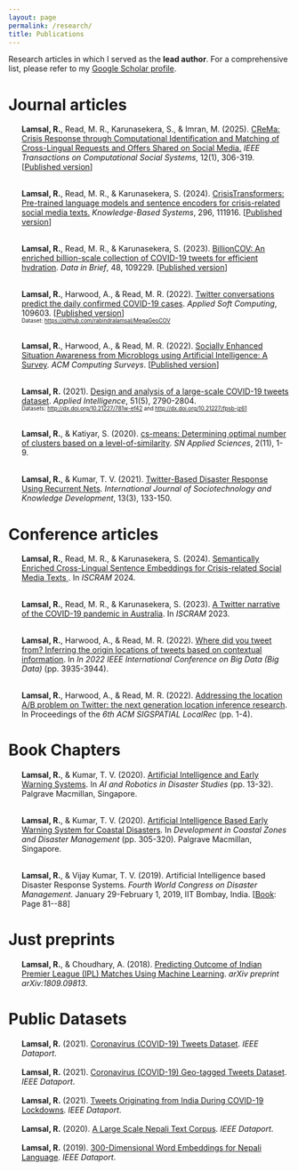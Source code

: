 ```yaml
---
layout: page
permalink: /research/
title: Publications
---
```

Research articles in which I served as the **lead author**. For a comprehensive list, please refer to my <a href="https://scholar.google.com/citations?hl=en&user=tN_Eb9MAAAAJ&view_op=list_works&sortby=pubdate">Google Scholar profile</a>.

<h1>Journal articles</h1>
<ul>

<b>Lamsal, R.</b>, Read, M. R., Karunasekera, S., & Imran, M. (2025). <a href="https://arxiv.org/abs/2405.11897">CReMa: Crisis Response through Computational Identification and Matching of Cross-Lingual Requests and Offers Shared on Social Media.</a> <i>IEEE Transactions on Computational Social Systems</i>, 12(1), 306-319. [<a href="https://doi.org/10.1109/TCSS.2024.3453226">Published version</a>] <br><br>

<b>Lamsal, R.</b>, Read, M. R., & Karunasekera, S. (2024). <a href="https://arxiv.org/pdf/2309.05494">CrisisTransformers: Pre-trained language models and sentence encoders for crisis-related social media texts.</a> <i>Knowledge-Based Systems</i>, 296, 111916. [<a href="https://doi.org/10.1016/j.knosys.2024.111916">Published version</a>]<br><br>


<b>Lamsal, R.</b>, Read, M. R., & Karunasekera, S. (2023). <a href="https://arxiv.org/pdf/2301.11284.pdf">BillionCOV: An enriched billion-scale collection of COVID-19 tweets for efficient hydration</a>. <i>Data in Brief</i>, 48, 109229. [<a href="https://doi.org/10.1016/j.dib.2023.109229">Published version</a>]<br><br>

<b>Lamsal, R.</b>, Harwood, A., & Read, M. R. (2022). <a href="https://arxiv.org/pdf/2206.10471.pdf">Twitter conversations predict the daily confirmed COVID-19 cases</a>. <i>Applied Soft Computing</i>, 109603. [<a href="https://doi.org/10.1016/j.asoc.2022.109603">Published version</a>]<br>
<span style="font-size:0.7em">Dataset: <a href="https://github.com/rabindralamsal/MegaGeoCOV">https://github.com/rabindralamsal/MegaGeoCOV</a></span>
  <br><br>  
  
<b>Lamsal, R.</b>, Harwood, A., & Read, M. R. (2022). <a href="https://arxiv.org/pdf/2209.07272.pdf">Socially Enhanced Situation Awareness from Microblogs using Artificial Intelligence: A Survey</a>. <i>ACM Computing Surveys</i>. [<a href="https://doi.org/10.1145/3524498">Published version</a>]<br><br>
 
  
<b>Lamsal, R.</b> (2021). <a href="https://doi.org/10.1145/3524498">Design and analysis of a large-scale COVID-19 tweets dataset</a>. <i>Applied Intelligence</i>, 51(5), 2790-2804.<br>
<span style="font-size:0.7em">Datasets: <a href="http://dx.doi.org/10.21227/781w-ef42">http://dx.doi.org/10.21227/781w-ef42</a> and <a href="http://dx.doi.org/10.21227/fpsb-jz61">http://dx.doi.org/10.21227/fpsb-jz61</a></span>
<br><br>


<b>Lamsal, R.</b>, & Katiyar, S. (2020). <a href="https://doi.org/10.1007/s42452-020-03582-5">cs-means: Determining optimal number of clusters based on a level-of-similarity</a>. <i>SN Applied Sciences</i>, 2(11), 1-9.<br><br>

<b>Lamsal, R.</b>, & Kumar, T. V. (2021). <a href="https://doi.org/10.4018/978-1-6684-7145-6.ch031">Twitter-Based Disaster Response Using Recurrent Nets</a>. <i>International Journal of Sociotechnology and Knowledge Development</i>, 13(3), 133-150.
</ul>

<h1>Conference articles</h1>
<ul>

<b>Lamsal, R.</b>, Read, M. R., & Karunasekera, S. (2024). <a href="https://arxiv.org/pdf/2403.16614">Semantically Enriched Cross-Lingual Sentence Embeddings for Crisis-related Social Media Texts
</a>. In <i>ISCRAM</i> 2024. <br><br>

<b>Lamsal, R.</b>, Read, M. R., & Karunasekera, S. (2023). <a href="https://arxiv.org/pdf/2302.11136.pdf">A Twitter narrative of the COVID-19 pandemic in Australia</a>. In <i>ISCRAM</i> 2023. <br><br>

<b>Lamsal, R.</b>, Harwood, A., & Read, M. R. (2022). <a href="https://arxiv.org/abs/2211.16506">Where did you tweet from? Inferring the origin locations of tweets based on contextual information</a>. In <i>In 2022 IEEE International Conference on Big Data (Big Data)</i> (pp. 3935-3944).<br><br>

<b>Lamsal, R.</b>, Harwood, A., & Read, M. R. (2022). <a href="https://dl.acm.org/doi/abs/10.1145/3557992.3565989">Addressing the location A/B problem on Twitter: the next generation location inference research</a>. In Proceedings of the <i>6th ACM SIGSPATIAL LocalRec</i> (pp. 1-4).
</ul>

<h1>Book Chapters</h1>

<ul>

<b>Lamsal, R.</b>, & Kumar, T. V. (2020). <a href="https://link.springer.com/chapter/10.1007/978-981-15-4291-6_2">Artificial Intelligence and Early Warning Systems</a>. In <i>AI and Robotics in Disaster Studies</i> (pp. 13-32). Palgrave Macmillan, Singapore.<br><br>

<b>Lamsal, R.</b>, & Kumar, T. V. (2020). <a href="https://link.springer.com/chapter/10.1007/978-981-15-4294-7_21">Artificial Intelligence Based Early Warning System for Coastal Disasters</a>. In <i>Development in Coastal Zones and Disaster Management</i> (pp. 305-320). Palgrave Macmillan, Singapore.<br><br>
  
<b>Lamsal, R.</b>, & Vijay Kumar, T. V. (2019). Artificial Intelligence based Disaster Response Systems. <i>Fourth World Congress on Disaster Management</i>. January 29-February 1, 2019, IIT Bombay, India. [<a href="https://www.wcdm.co.in/Documents/Past%20WCDMs/4th_WCDM_Ebook_Vol-3.pdf">Book</a>: Page 81--88]

</ul>

<h1>Just preprints</h1>

<ul>

<b>Lamsal, R.</b>, & Choudhary, A. (2018). <a href="https://arxiv.org/pdf/1809.09813.pdf">Predicting Outcome of Indian Premier League (IPL) Matches Using Machine Learning</a>. <i>arXiv preprint arXiv:1809.09813</i>.

</ul>


<h1>Public Datasets</h1>

<ul>

<b>Lamsal, R.</b> (2021). <a href="https://dx.doi.org/10.21227/781w-ef42">Coronavirus (COVID-19) Tweets Dataset</a>. <i>IEEE Dataport</i>.<br><br>
<b>Lamsal, R.</b> (2021). <a href="https://dx.doi.org/10.21227/fpsb-jz61">Coronavirus (COVID-19) Geo-tagged Tweets Dataset</a>. <i>IEEE Dataport</i>.<br><br>
<b>Lamsal, R.</b> (2021). <a href="https://dx.doi.org/10.21227/k8gw-xz18">Tweets Originating from India During COVID-19 Lockdowns</a>. <i>IEEE Dataport</i>.<br><br>
<b>Lamsal, R.</b> (2020). <a href="http://dx.doi.org/10.21227/jxrd-d245">A Large Scale Nepali Text Corpus</a>. <i>IEEE Dataport</i>.<br><br>
<b>Lamsal, R.</b> (2019). <a href="http://dx.doi.org/10.21227/dz6s-my90">300-Dimensional Word Embeddings for Nepali Language</a>. <i>IEEE Dataport</i>.
</ul>
